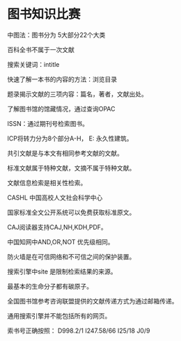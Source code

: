 # 图书知识比赛

中图法：图书分为 5大部分22个大类

百科全书不属于一次文献

搜索关键词：intitle

快速了解一本书的内容的方法：浏览目录

题录揭示文献的三项内容：篇名，著者，文献出处。

了解图书馆的馆藏情况，通过查询OPAC

ISSN：通过期刊号检索图书。

ICP将转力分为8个部分A-H， E: 永久性建筑。

共引文献是与本文有相同参考文献的文献。

标准文献属于特种文献，文摘不属于特种文献。

文献信息检索是相关性检索。

CASHL 中国高校人文社会科学中心

国家标准全文公开系统可以免费获取标准原文。

CAJ阅读器支持CAJ,NH,KDH,PDF。

中国知网中AND,OR,NOT 优先级相同。

防火墙是在可信网络和不可信之间的保护装置。

搜索引擎中site 是限制检索结果的来源。

最基本的生命分子都有碳原子。

全国图书馆参考咨询联盟提供的文献传递方式为通过邮箱传递。

通用搜索引擎并不能包括所有的网页。

索书号正确按照： D998.2/1   I247.58/66  I25/18  J0/9

